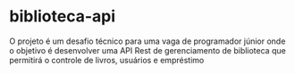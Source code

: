 # biblioteca-api
O projeto é um desafio técnico para uma vaga de programador júnior onde o objetivo é desenvolver uma API Rest de gerenciamento de biblioteca que permitirá o controle de livros, usuários e empréstimo
